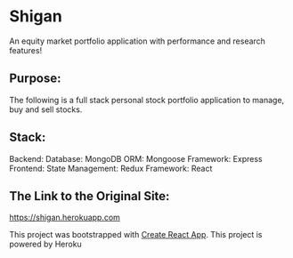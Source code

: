 # Shigan
An equity market portfolio application with performance and research features!

## Purpose:
The following is a full stack personal stock portfolio application to manage, buy and sell stocks.

## Stack:
Backend:
  Database: MongoDB
  ORM: Mongoose
  Framework: Express
Frontend:
  State Management: Redux
  Framework: React
  
## The Link to the Original Site:
https://shigan.herokuapp.com


This project was bootstrapped with [Create React App](https://github.com/facebook/create-react-app).
This project is powered by Heroku
